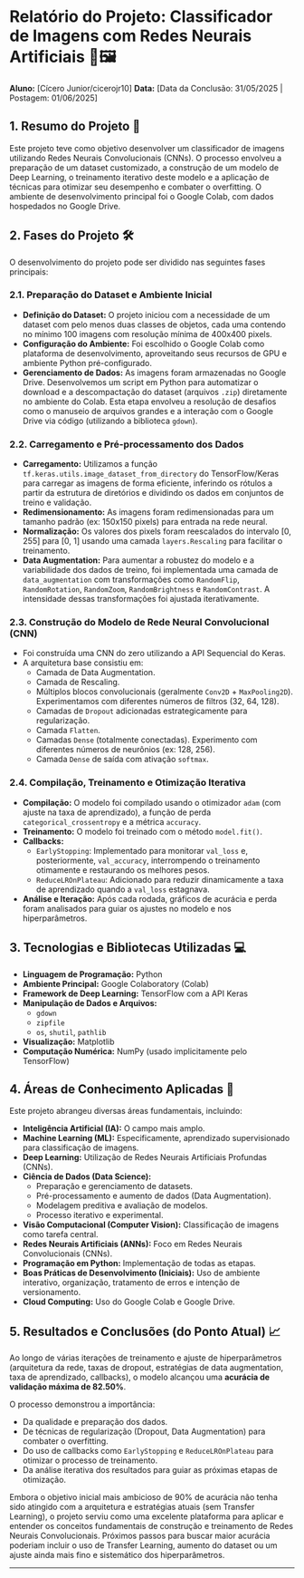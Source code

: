 # Relatório do Projeto: Classificador de Imagens com Redes Neurais Artificiais 🤖🖼️

**Aluno:** [Cícero Junior/cicerojr10]
**Data:** [Data da Conclusão: 31/05/2025 | Postagem: 01/06/2025]

## 1. Resumo do Projeto 🎯

Este projeto teve como objetivo desenvolver um classificador de imagens utilizando Redes Neurais Convolucionais (CNNs). O processo envolveu a preparação de um dataset customizado, a construção de um modelo de Deep Learning, o treinamento iterativo deste modelo e a aplicação de técnicas para otimizar seu desempenho e combater o overfitting. O ambiente de desenvolvimento principal foi o Google Colab, com dados hospedados no Google Drive.

## 2. Fases do Projeto 🛠️

O desenvolvimento do projeto pode ser dividido nas seguintes fases principais:

### 2.1. Preparação do Dataset e Ambiente Inicial
* **Definição do Dataset:** O projeto iniciou com a necessidade de um dataset com pelo menos duas classes de objetos, cada uma contendo no mínimo 100 imagens com resolução mínima de 400x400 pixels.
* **Configuração do Ambiente:** Foi escolhido o Google Colab como plataforma de desenvolvimento, aproveitando seus recursos de GPU e ambiente Python pré-configurado.
* **Gerenciamento de Dados:** As imagens foram armazenadas no Google Drive. Desenvolvemos um script em Python para automatizar o download e a descompactação do dataset (arquivos `.zip`) diretamente no ambiente do Colab. Esta etapa envolveu a resolução de desafios como o manuseio de arquivos grandes e a interação com o Google Drive via código (utilizando a biblioteca `gdown`).

### 2.2. Carregamento e Pré-processamento dos Dados
* **Carregamento:** Utilizamos a função `tf.keras.utils.image_dataset_from_directory` do TensorFlow/Keras para carregar as imagens de forma eficiente, inferindo os rótulos a partir da estrutura de diretórios e dividindo os dados em conjuntos de treino e validação.
* **Redimensionamento:** As imagens foram redimensionadas para um tamanho padrão (ex: 150x150 pixels) para entrada na rede neural.
* **Normalização:** Os valores dos pixels foram reescalados do intervalo [0, 255] para [0, 1] usando uma camada `layers.Rescaling` para facilitar o treinamento.
* **Data Augmentation:** Para aumentar a robustez do modelo e a variabilidade dos dados de treino, foi implementada uma camada de `data_augmentation` com transformações como `RandomFlip`, `RandomRotation`, `RandomZoom`, `RandomBrightness` e `RandomContrast`. A intensidade dessas transformações foi ajustada iterativamente.

### 2.3. Construção do Modelo de Rede Neural Convolucional (CNN)
* Foi construída uma CNN do zero utilizando a API Sequencial do Keras.
* A arquitetura base consistiu em:
    * Camada de Data Augmentation.
    * Camada de Rescaling.
    * Múltiplos blocos convolucionais (geralmente `Conv2D` + `MaxPooling2D`). Experimentamos com diferentes números de filtros (32, 64, 128).
    * Camadas de `Dropout` adicionadas estrategicamente para regularização.
    * Camada `Flatten`.
    * Camadas `Dense` (totalmente conectadas). Experimento com diferentes números de neurônios (ex: 128, 256).
    * Camada `Dense` de saída com ativação `softmax`.

### 2.4. Compilação, Treinamento e Otimização Iterativa
* **Compilação:** O modelo foi compilado usando o otimizador `adam` (com ajuste na taxa de aprendizado), a função de perda `categorical_crossentropy` e a métrica `accuracy`.
* **Treinamento:** O modelo foi treinado com o método `model.fit()`.
* **Callbacks:**
    * `EarlyStopping`: Implementado para monitorar `val_loss` e, posteriormente, `val_accuracy`, interrompendo o treinamento otimamente e restaurando os melhores pesos.
    * `ReduceLROnPlateau`: Adicionado para reduzir dinamicamente a taxa de aprendizado quando a `val_loss` estagnava.
* **Análise e Iteração:** Após cada rodada, gráficos de acurácia e perda foram analisados para guiar os ajustes no modelo e nos hiperparâmetros.

## 3. Tecnologias e Bibliotecas Utilizadas 💻

* **Linguagem de Programação:** Python
* **Ambiente Principal:** Google Colaboratory (Colab)
* **Framework de Deep Learning:** TensorFlow com a API Keras
* **Manipulação de Dados e Arquivos:**
    * `gdown`
    * `zipfile`
    * `os`, `shutil`, `pathlib`
* **Visualização:** Matplotlib
* **Computação Numérica:** NumPy (usado implicitamente pelo TensorFlow)

## 4. Áreas de Conhecimento Aplicadas 🧠

Este projeto abrangeu diversas áreas fundamentais, incluindo:

* **Inteligência Artificial (IA):** O campo mais amplo.
* **Machine Learning (ML):** Especificamente, aprendizado supervisionado para classificação de imagens.
* **Deep Learning:** Utilização de Redes Neurais Artificiais Profundas (CNNs).
* **Ciência de Dados (Data Science):**
    * Preparação e gerenciamento de datasets.
    * Pré-processamento e aumento de dados (Data Augmentation).
    * Modelagem preditiva e avaliação de modelos.
    * Processo iterativo e experimental.
* **Visão Computacional (Computer Vision):** Classificação de imagens como tarefa central.
* **Redes Neurais Artificiais (ANNs):** Foco em Redes Neurais Convolucionais (CNNs).
* **Programação em Python:** Implementação de todas as etapas.
* **Boas Práticas de Desenvolvimento (Iniciais):** Uso de ambiente interativo, organização, tratamento de erros e intenção de versionamento.
* **Cloud Computing:** Uso do Google Colab e Google Drive.

## 5. Resultados e Conclusões (do Ponto Atual) 📈

Ao longo de várias iterações de treinamento e ajuste de hiperparâmetros (arquitetura da rede, taxas de dropout, estratégias de data augmentation, taxa de aprendizado, callbacks), o modelo alcançou uma **acurácia de validação máxima de 82.50%**.

O processo demonstrou a importância:
* Da qualidade e preparação dos dados.
* De técnicas de regularização (Dropout, Data Augmentation) para combater o overfitting.
* Do uso de callbacks como `EarlyStopping` e `ReduceLROnPlateau` para otimizar o processo de treinamento.
* Da análise iterativa dos resultados para guiar as próximas etapas de otimização.

Embora o objetivo inicial mais ambicioso de 90% de acurácia não tenha sido atingido com a arquitetura e estratégias atuais (sem Transfer Learning), o projeto serviu como uma excelente plataforma para aplicar e entender os conceitos fundamentais de construção e treinamento de Redes Neurais Convolucionais. Próximos passos para buscar maior acurácia poderiam incluir o uso de Transfer Learning, aumento do dataset ou um ajuste ainda mais fino e sistemático dos hiperparâmetros.

---
